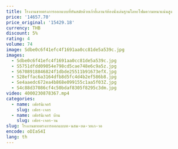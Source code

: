 ```yaml
---
title: โรงงานขายตรงการออกแบบที่ทันสมัยด้วยเก้าอี้เลานจ์ห้องนั่งเล่นฐานโลหะโฟมความหนาแน่นสูง
price: '14657.70'
price_original: '15429.18'
currency: THB
discount: 5%
rating: 4
volume: 74
image: Sdbe0c6f41efc4f1691aa0cc81de5a539c.jpg
images:
  - Sdbe0c6f41efc4f1691aa0cc81de5a539c.jpg
  - S5751dfdd09054e798cd5cae748e6c9a5z.jpg
  - S6708918846824f1dbde25511b91673efX.jpg
  - S28effac6a3164dfb8d5fc4d4b2ef586b8.jpg
  - Se4aaedc672ea4b868e099155c1aa5f03Z.jpg
  - S4c88d37086cf4c50bdaf8305f8295c3dm.jpg
video: 4000230878367.mp4
categories:
  - name: เฟอร์นิเจอร์
    slug: เฟอร-เจอร
  - name: เฟอร์นิเจอร์ บ้าน
    slug: เฟอร-เจอร-าน
slug: โรงงานขายตรงการออกแบบท-นสม-ยด-วยเก-าอ
encode: oDIaS4I
lang: th
---
```

  
